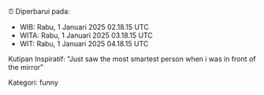 ⏰ Diperbarui pada:
- WIB: Rabu, 1 Januari 2025 02.18.15 UTC
- WITA: Rabu, 1 Januari 2025 03.18.15 UTC
- WIT: Rabu, 1 Januari 2025 04.18.15 UTC

Kutipan Inspiratif:
"Just saw the most smartest person when i was in front of the mirror"


Kategori: funny

